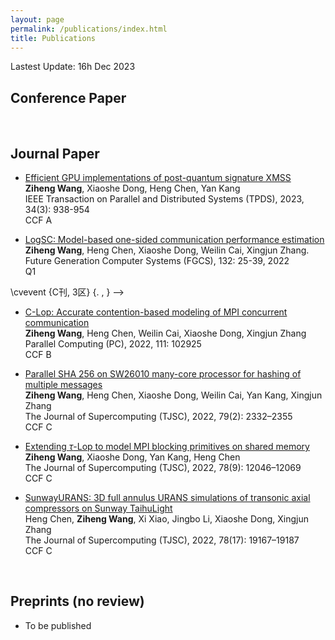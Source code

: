 ```yaml
---
layout: page
permalink: /publications/index.html
title: Publications
---
```


Lastest Update: 16h Dec 2023&nbsp;  
<!--[中文版本 (Chinese Version)](https://caihanlin.com/file/publications-zh/)-->

## Conference Paper

<!-- - [MusER: Musical Element-Based Regularization for Generating Symbolic Music with Emotion]()<br>**Shulei Ji**, Xinyu Yang<br>The 38th Annual AAAI Conference on Artificial Intelligence (AAAI)<br> Vancouver, Canada. February, 2024.

- [Emotion-Conditioned Melody Harmonization with Hierarchical Variational Autoencoder](https://www.researchgate.net/publication/373902807_BLEGuard_Hybrid_Detection_Mechanism_for_Spoofing_Attacks_in_Bluetooth_Low_Energy_Networks_Student_Abstract)<br>**Shulei Ji**, Xinyu Yang<br>The 2023 IEEE Conference on Systems, Man, and Cybernetics (IEEE SMC 2023)<br> Honolulu, Oahu, Hawaii, USA. Octorber, 2023.

- [ADFF: Attention Based Deep Feature Fusion Approach for Music Emotion Recognition](https://www.isca-speech.org/archive/pdfs/interspeech_2022/huang22d_interspeech.pdf)<br>Zi Huang, **Shulei Ji**, Zhilan Hu, Chuangjian Cai, Jing Luo, Xinyu Yang<br>INTERSPEECH 2022<br>Incheon Songdo ConvensiA, Korea. September, 2022.

- [MG-VAE: Deep Chinese folk songs generation with specific regional styles](https://link.springer.com/chapter/10.1007/978-981-15-2756-2_8)<br>Jing Luo, Xinyu Yang, **Shulei Ji**, Juan Li<br>The 7th Conference on Sound and Music Technology (CSMT 2019)<br>Harbin, China. December 2019. -->

  <br>

## Journal Paper
- [Efficient GPU implementations of post-quantum signature XMSS](https://doi.org/10.1109/TPDS.2022.3233348)<br>**Ziheng Wang**, Xiaoshe Dong, Heng Chen, Yan Kang<br>IEEE Transaction on Parallel and Distributed Systems (TPDS), 2023, 34(3): 938-954<br>CCF A

- [LogSC: Model-based one-sided communication performance estimation](https://doi.org/10.1016/j.future.2022.02.004)<br>**Ziheng Wang**, Heng Chen, Xiaoshe Dong, Weilin Cai, Xingjun Zhang.<br>Future Generation Computer Systems (FGCS), 132: 25-39, 2022<br>Q1

\cvevent
	{C刊, 3区}
	{. , } -->

- [C-Lop: Accurate contention-based modeling of MPI concurrent communication](https://doi.org/10.1016/j.parco.2022.102925)<br>**Ziheng Wang**, Heng Chen, Weilin Cai, Xiaoshe Dong, Xingjun Zhang<br>Parallel Computing (PC), 2022, 111: 102925<br>CCF B

- [Parallel SHA 256 on SW26010 many-core processor for hashing of multiple messages](https://doi.org/10.1007/s11227-022-04750-7)<br>**Ziheng Wang**, Heng Chen, Xiaoshe Dong, Weilin Cai, Yan Kang, Xingjun Zhang<br>The Journal of Supercomputing (TJSC), 2022, 79(2): 2332–2355<br>CCF C

- [Extending $\tau$-Lop to model MPI blocking primitives on shared memory](https://doi.org/10.1007/s11227-022-04750-7)<br>**Ziheng Wang**, Xiaoshe Dong, Yan Kang, Heng Chen<br>The Journal of Supercomputing (TJSC), 2022, 78(9): 12046–12069<br>CCF C

- [SunwayURANS: 3D full annulus URANS simulations of transonic axial compressors on Sunway TaihuLight](https://doi.org/10.1007/s11227-022-04750-7)<br>Heng Chen, **Ziheng Wang**, Xi Xiao, Jingbo Li, Xiaoshe Dong, Xingjun Zhang<br>The Journal of Supercomputing (TJSC), 2022, 78(17): 19167–19187<br>CCF C

  <br>

## Preprints (no review)

- To be published

<!-- - [A comprehensive survey on deep music generation: Multi-level representations, algorithms, evaluations, and future directions](https://arxiv.org/abs/2011.06801)<br>**Shulei Ji**, Jing Luo, Xinyu Yang<br>Nov 2020 -->

  <br>
